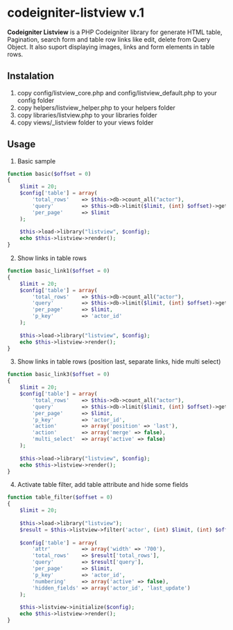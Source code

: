 codeigniter-listview v.1
========================

**Codeigniter Listview** is a PHP Codeigniter library for generate HTML table, Pagination, search form and table row links like edit, delete from Query Object.
It also suport displaying images, links and form elements in table rows.

Instalation
---

1. copy config/listview_core.php and config/listview_default.php to your config folder
2. copy helpers/listview_helper.php to your helpers folder
3. copy libraries/listview.php to your libraries folder
4. copy views/_listview folder to your views folder

Usage
---
1. Basic sample
```php
function basic($offset = 0) 
{	
	$limit = 20;
	$config['table'] = array(
		'total_rows' 	=> $this->db->count_all("actor"),
		'query' 		=> $this->db->limit($limit, (int) $offset)->get("actor"),
		'per_page'		=> $limit			
	);
	
	$this->load->library("listview", $config);
	echo $this->listview->render();
}
```

2. Show links in table rows
```php
function basic_link1($offset = 0) 
{	
	$limit = 20;
	$config['table'] = array(
		'total_rows' 	=> $this->db->count_all("actor"),
		'query' 		=> $this->db->limit($limit, (int) $offset)->get("actor"),
		'per_page'		=> $limit,
		'p_key'			=> 'actor_id'
	);
	
	$this->load->library("listview", $config);
	echo $this->listview->render();
}
```

3. Show links in table rows (position last, separate links, hide multi select)
```php
function basic_link3($offset = 0) 
{	
	$limit = 20;
	$config['table'] = array(
		'total_rows' 	=> $this->db->count_all("actor"),
		'query' 		=> $this->db->limit($limit, (int) $offset)->get("actor"),
		'per_page'		=> $limit,
		'p_key'			=> 'actor_id',
		'action'		=> array('position' => 'last'),
		'action'		=> array('merge' => false),
		'multi_select'	=> array('active' => false)
	);
	
	$this->load->library("listview", $config);
	echo $this->listview->render();
}
```
4. Activate table filter, add table attribute and hide some fields
```php
function table_filter($offset = 0) 
{
	$limit = 20;
	
	$this->load->library("listview");
	$result = $this->listview->filter('actor', (int) $limit, (int) $offset);
	
	$config['table'] = array(
		'attr'			=> array('width' => '700'),
		'total_rows' 	=> $result['total_rows'],
		'query' 		=> $result['query'],
		'per_page'		=> $limit,
		'p_key'			=> 'actor_id',
		'numbering'		=> array('active' => false),
		'hidden_fields'	=> array('actor_id', 'last_update')
	);
	
	$this->listview->initialize($config);		
	echo $this->listview->render();
}
```